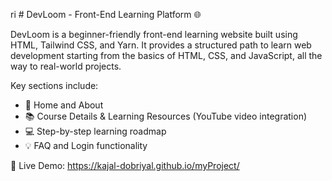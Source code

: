 ri # DevLoom - Front-End Learning Platform 🌐

DevLoom is a beginner-friendly front-end learning website built using HTML, Tailwind CSS, and Yarn. 
It provides a structured path to learn web development starting from the basics of HTML, CSS, and JavaScript, all the way to real-world projects. 

Key sections include:
- 📌 Home and About
- 📚 Course Details & Learning Resources (YouTube video integration)
- 💻 Step-by-step learning roadmap
- 💡 FAQ and Login functionality

🔗 Live Demo: https://kajal-dobriyal.github.io/myProject/



